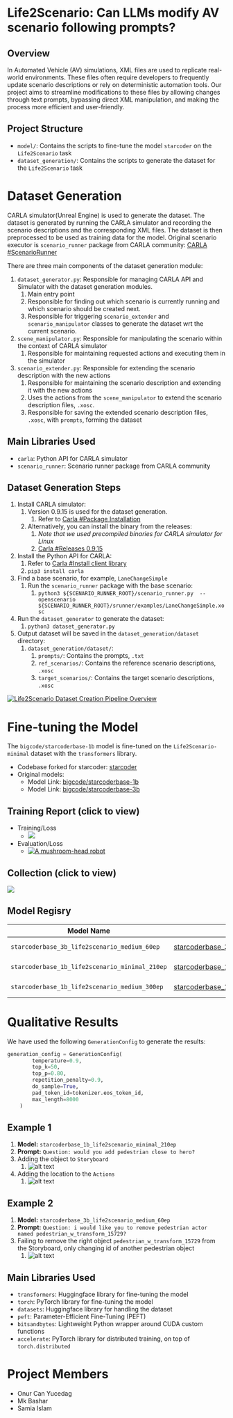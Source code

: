 # Life2Scenario: Can LLMs modify AV scenario following prompts?

## Overview
In Automated Vehicle (AV) simulations, XML files are used to replicate real-world environments. These
files often require developers to frequently update scenario descriptions or rely on deterministic automation
tools. Our project aims to streamline modifications to these files by allowing changes through text prompts,
bypassing direct XML manipulation, and making the process more efficient and user-friendly.

## Project Structure
- `model/`: Contains the scripts to fine-tune the model `starcoder` on the `Life2Scenario` task
- `dataset_generation/`: Contains the scripts to generate the dataset for the `Life2Scenario` task

# Dataset Generation
CARLA simulator(Unreal Engine) is used to generate the dataset. The dataset is generated by running the CARLA simulator and recording the scenario descriptions and the corresponding XML files. The dataset is then preprocessed to be used as training data for the model. Original scenario executor is `scenario_runner` package from CARLA community: [CARLA #ScenarioRunner](https://github.com/carla-simulator/scenario_runner)

There are three main components of the dataset generation module:
1. `dataset_generator.py`: Responsible for managing CARLA API and Simulator with the dataset generation modules.
   1. Main entry point
   2. Responsible for finding out which scenario is currently running and which scenario should be created next.
   3. Responsible for triggering `scenario_extender` and `scenario_manipulator` classes to generate the dataset wrt the current scenario.
2. `scene_manipulator.py`: Responsible for manipulating the scenario within the context of CARLA simulator
   1. Responsible for maintaining requested actions and executing them in the simulator
3. `scenario_extender.py`: Responsible for extending the scenario description with the new actions
   1. Responsible for maintaining the scenario description and extending it with the new actions
   2. Uses the actions from the `scene_manipulator` to extend the scenario description files, `.xosc`.
   3. Responsible for saving the extended scenario description files, `.xosc`, with `prompts`, forming the dataset

## Main Libraries Used
- `carla`: Python API for CARLA simulator
- `scenario_runner`: Scenario runner package from CARLA community

## Dataset Generation Steps
1. Install CARLA simulator:
   1. Version 0.9.15 is used for the dataset generation. 
      1. Refer to [Carla #Package Installation](https://carla.readthedocs.io/en/latest/start_quickstart/#carla-installation)
   2. Alternatively, you can install the binary from the releases:
      1. _Note that we used precompiled binaries for CARLA simulator for Linux_
      2. [Carla #Releases 0.9.15](https://github.com/carla-simulator/carla/releases/tag/0.9.15)
2. Install the Python API for CARLA:
   1. Refer to [Carla #Install client library](https://carla.readthedocs.io/en/latest/start_quickstart/#carla-installation)
   2. `pip3 install carla`
3. Find a base scenario, for example, `LaneChangeSimple`
   1. Run the `scenario_runner` package with the base scenario:
      1. `python3 ${SCENARIO_RUNNER_ROOT}/scenario_runner.py  --openscenario ${SCENARIO_RUNNER_ROOT}/srunner/examples/LaneChangeSimple.xosc`
4. Run the `dataset_generator` to generate the dataset:
   1. `python3 dataset_generator.py`
5. Output dataset will be saved in the `dataset_generation/dataset` directory:
   1. `dataset_generation/dataset/`:
      1. `prompts/`: Contains the prompts, `.txt`
      2. `ref_scenarios/`: Contains the reference scenario descriptions, `.xosc`
      3. `target_scenarios/`: Contains the target scenario descriptions, `.xosc`

[![Life2Scenario Dataset Creation Pipeline Overview](https://img.youtube.com/vi/Fdeo5Of0PZ4/0.jpg)](https://www.youtube.com/watch?v=Fdeo5Of0PZ4)


# Fine-tuning the Model
The `bigcode/starcoderbase-1b` model is fine-tuned on the `Life2Scenario-minimal` dataset with the `transformers` library. 


- Codebase forked for starcoder: [starcoder](https://github.com/bigcode-project/starcoder)
- Original models: 
  - Model Link: [bigcode/starcoderbase-1b](https://huggingface.co/bigcode/starcoderbase-1b)
  - Model Link: [bigcode/starcoderbase-3b](https://huggingface.co/bigcode/starcoderbase-3b)

## Training Report (click to view)

- Training/Loss
  - [<img src="https://storage.googleapis.com/preview-friendly-links-prod/wandb-public-images/links/olacaktekrar/vis92er7.png">](https://api.wandb.ai/links/olacaktekrar/vis92er7)
- Evaluation/Loss
   - [![A mushroom-head robot](assets/training_loss_models.png 'Codey the Codecademy mascot')](https://api.wandb.ai/links/olacaktekrar/vis92er7)
## Collection (click to view)
[<img src="assets/collection.png">](https://huggingface.co/collections/olmaditekrar/starcoderbase-life2scenario-6605dfb6cb776765fa7cc24d)

## Model Regisry
| Model Name | Model Link | Dataset Name | Dataset Link |
|------------|------------|--------------|--------------|
| `starcoderbase_3b_life2scenario_medium_60ep` | [starcoderbase_3b_life2scenario_medium_60ep](https://huggingface.co/life2scenario-llm24/starcoderbase_3b_life2scenario_medium_60ep) | `Life2Scenario-medium` | [Life2Scenario-medium](https://huggingface.co/datasets/life2scenario-llm24/Life2Scenario-medium) |
| `starcoderbase_1b_life2scenario_minimal_210ep` | [starcoderbase_1b_life2scenario_minimal_210ep](https://huggingface.co/life2scenario-llm24/starcoderbase_1b_life2scenario_minimal_210ep) | `Life2Scenario-minimal` | [Life2Scenario-minimal](https://huggingface.co/datasets/life2scenario-llm24/Life2Scenario-minimal) |
| `starcoderbase_1b_life2scenario_medium_300ep` | [starcoderbase_1b_life2scenario_medium_300ep](https://huggingface.co/life2scenario-llm24/starcoderbase_1b_life2scenario_medium_300ep) | `Life2Scenario-medium` | [Life2Scenario-medium](https://huggingface.co/datasets/life2scenario-llm24/Life2Scenario-medium) |


# Qualitative Results
We have used the following `GenerationConfig` to generate the results:
```python
generation_config = GenerationConfig(
        temperature=0.9,
        top_k=50,
        top_p=0.80,
        repetition_penalty=0.9,
        do_sample=True,
        pad_token_id=tokenizer.eos_token_id,
        max_length=8000
    )
```

## Example 1
1. **Model:** `starcoderbase_1b_life2scenario_minimal_210ep`
2. **Prompt:** `Question: would you add pedestrian close to hero?`
3. Adding the object to `Storyboard`
   1. ![alt text](assets/ex1_s1b_add_1.png)
4. Adding the location to the `Actions`
   1. ![alt text](assets/ex1_s1b_add_2.png)

## Example 2
1. **Model:** `starcoderbase_3b_life2scenario_medium_60ep`
2. **Prompt:** `Question: i would like you to remove pedestrian actor named pedestrian_w_transform_15729?`
3. Failing to remove the right object `pedestrian_w_transform_15729` from the Storyboard, only changing id of another pedestrian object
   1. ![alt text](assets/ex2_s3b_remove.png)


## Main Libraries Used
- `transformers`: Huggingface library for fine-tuning the model
- `torch`: PyTorch library for fine-tuning the model
- `datasets`: Huggingface library for handling the dataset
- `peft`: Parameter-Efficient Fine-Tuning (PEFT) 
- `bitsandbytes`: Lightweight Python wrapper around CUDA custom functions
- `accelerate`: PyTorch library for distributed training, on top of `torch.distributed`

# Project Members
- Onur Can Yucedag
- Mk Bashar 
- Samia Islam
